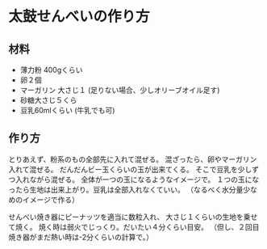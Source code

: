 # 太鼓せんべいの作り方

## 材料
- 薄力粉 400gくらい
- 卵２個
- マーガリン 大さじ１ (足りない場合、少しオリーブオイル足す)
- 砂糖大さじ５くら
- 豆乳60mlくらい (牛乳でも可)

## 作り方
とりあえず、粉系のもの全部先に入れて混ぜる。
混ざったら、卵やマーガリン入れて混ぜる。
だんだんビー玉くらいの玉が出来てくる。
そこで豆乳を少しずつ入れながら混ぜる。
全体が一つの玉になるようなイメージで。
１つの玉になったら生地は出来上がり。豆乳は全部入れなくていい。
（なるべく水分量少なめのイメージで作る）


せんべい焼き器にピーナッツを適当に数粒入れ、
大さじ１くらいの生地を乗せて焼く。
焼く時は弱火でじっくり。だいたい４分くらい目安。
（但し、２回目焼き器がまだ熱い時は-2分くらいの計算で。）


